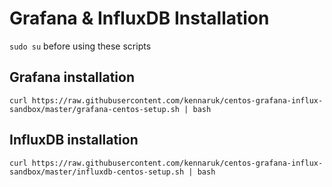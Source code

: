 # Grafana & InfluxDB Installation

`sudo su` before using these scripts

## Grafana installation

```
curl https://raw.githubusercontent.com/kennaruk/centos-grafana-influx-sandbox/master/grafana-centos-setup.sh | bash
```

## InfluxDB installation

```
curl https://raw.githubusercontent.com/kennaruk/centos-grafana-influx-sandbox/master/influxdb-centos-setup.sh | bash
```
